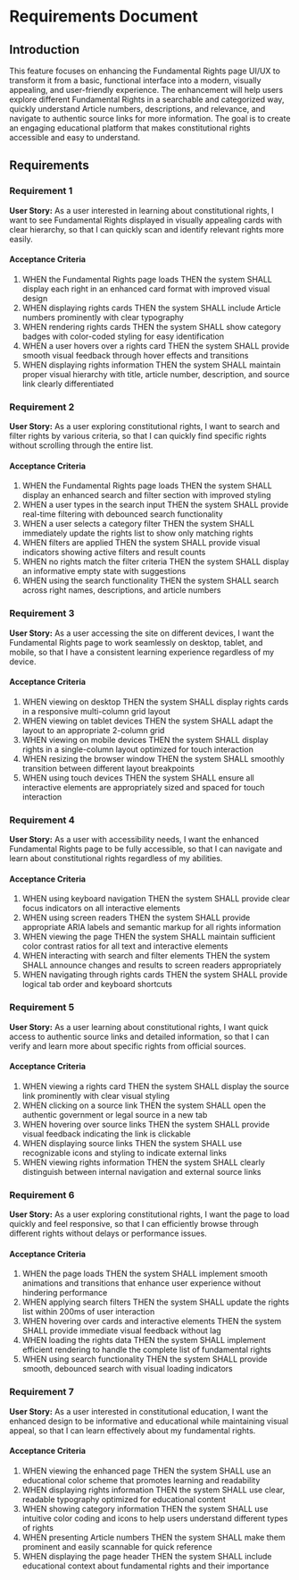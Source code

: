 # Requirements Document

## Introduction

This feature focuses on enhancing the Fundamental Rights page UI/UX to transform it from a basic, functional interface into a modern, visually appealing, and user-friendly experience. The enhancement will help users explore different Fundamental Rights in a searchable and categorized way, quickly understand Article numbers, descriptions, and relevance, and navigate to authentic source links for more information. The goal is to create an engaging educational platform that makes constitutional rights accessible and easy to understand.

## Requirements

### Requirement 1

**User Story:** As a user interested in learning about constitutional rights, I want to see Fundamental Rights displayed in visually appealing cards with clear hierarchy, so that I can quickly scan and identify relevant rights more easily.

#### Acceptance Criteria

1. WHEN the Fundamental Rights page loads THEN the system SHALL display each right in an enhanced card format with improved visual design
2. WHEN displaying rights cards THEN the system SHALL include Article numbers prominently with clear typography
3. WHEN rendering rights cards THEN the system SHALL show category badges with color-coded styling for easy identification
4. WHEN a user hovers over a rights card THEN the system SHALL provide smooth visual feedback through hover effects and transitions
5. WHEN displaying rights information THEN the system SHALL maintain proper visual hierarchy with title, article number, description, and source link clearly differentiated

### Requirement 2

**User Story:** As a user exploring constitutional rights, I want to search and filter rights by various criteria, so that I can quickly find specific rights without scrolling through the entire list.

#### Acceptance Criteria

1. WHEN the Fundamental Rights page loads THEN the system SHALL display an enhanced search and filter section with improved styling
2. WHEN a user types in the search input THEN the system SHALL provide real-time filtering with debounced search functionality
3. WHEN a user selects a category filter THEN the system SHALL immediately update the rights list to show only matching rights
4. WHEN filters are applied THEN the system SHALL provide visual indicators showing active filters and result counts
5. WHEN no rights match the filter criteria THEN the system SHALL display an informative empty state with suggestions
6. WHEN using the search functionality THEN the system SHALL search across right names, descriptions, and article numbers

### Requirement 3

**User Story:** As a user accessing the site on different devices, I want the Fundamental Rights page to work seamlessly on desktop, tablet, and mobile, so that I have a consistent learning experience regardless of my device.

#### Acceptance Criteria

1. WHEN viewing on desktop THEN the system SHALL display rights cards in a responsive multi-column grid layout
2. WHEN viewing on tablet devices THEN the system SHALL adapt the layout to an appropriate 2-column grid
3. WHEN viewing on mobile devices THEN the system SHALL display rights in a single-column layout optimized for touch interaction
4. WHEN resizing the browser window THEN the system SHALL smoothly transition between different layout breakpoints
5. WHEN using touch devices THEN the system SHALL ensure all interactive elements are appropriately sized and spaced for touch interaction

### Requirement 4

**User Story:** As a user with accessibility needs, I want the enhanced Fundamental Rights page to be fully accessible, so that I can navigate and learn about constitutional rights regardless of my abilities.

#### Acceptance Criteria

1. WHEN using keyboard navigation THEN the system SHALL provide clear focus indicators on all interactive elements
2. WHEN using screen readers THEN the system SHALL provide appropriate ARIA labels and semantic markup for all rights information
3. WHEN viewing the page THEN the system SHALL maintain sufficient color contrast ratios for all text and interactive elements
4. WHEN interacting with search and filter elements THEN the system SHALL announce changes and results to screen readers appropriately
5. WHEN navigating through rights cards THEN the system SHALL provide logical tab order and keyboard shortcuts

### Requirement 5

**User Story:** As a user learning about constitutional rights, I want quick access to authentic source links and detailed information, so that I can verify and learn more about specific rights from official sources.

#### Acceptance Criteria

1. WHEN viewing a rights card THEN the system SHALL display the source link prominently with clear visual styling
2. WHEN clicking on a source link THEN the system SHALL open the authentic government or legal source in a new tab
3. WHEN hovering over source links THEN the system SHALL provide visual feedback indicating the link is clickable
4. WHEN displaying source links THEN the system SHALL use recognizable icons and styling to indicate external links
5. WHEN viewing rights information THEN the system SHALL clearly distinguish between internal navigation and external source links

### Requirement 6

**User Story:** As a user exploring constitutional rights, I want the page to load quickly and feel responsive, so that I can efficiently browse through different rights without delays or performance issues.

#### Acceptance Criteria

1. WHEN the page loads THEN the system SHALL implement smooth animations and transitions that enhance user experience without hindering performance
2. WHEN applying search filters THEN the system SHALL update the rights list within 200ms of user interaction
3. WHEN hovering over cards and interactive elements THEN the system SHALL provide immediate visual feedback without lag
4. WHEN loading the rights data THEN the system SHALL implement efficient rendering to handle the complete list of fundamental rights
5. WHEN using search functionality THEN the system SHALL provide smooth, debounced search with visual loading indicators

### Requirement 7

**User Story:** As a user interested in constitutional education, I want the enhanced design to be informative and educational while maintaining visual appeal, so that I can learn effectively about my fundamental rights.

#### Acceptance Criteria

1. WHEN viewing the enhanced page THEN the system SHALL use an educational color scheme that promotes learning and readability
2. WHEN displaying rights information THEN the system SHALL use clear, readable typography optimized for educational content
3. WHEN showing category information THEN the system SHALL use intuitive color coding and icons to help users understand different types of rights
4. WHEN presenting Article numbers THEN the system SHALL make them prominent and easily scannable for quick reference
5. WHEN displaying the page header THEN the system SHALL include educational context about fundamental rights and their importance